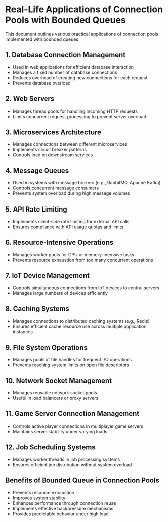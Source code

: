 # Real-Life Applications of Connection Pools with Bounded Queues

This document outlines various practical applications of connection pools implemented with bounded queues.

## 1. Database Connection Management
- Used in web applications for efficient database interaction
- Manages a fixed number of database connections
- Reduces overhead of creating new connections for each request
- Prevents database overload

## 2. Web Servers
- Manages thread pools for handling incoming HTTP requests
- Limits concurrent request processing to prevent server overload

## 3. Microservices Architecture
- Manages connections between different microservices
- Implements circuit breaker patterns
- Controls load on downstream services

## 4. Message Queues
- Used in systems with message brokers (e.g., RabbitMQ, Apache Kafka)
- Controls concurrent message consumers
- Prevents system overload during high message volumes

## 5. API Rate Limiting
- Implements client-side rate limiting for external API calls
- Ensures compliance with API usage quotas and limits

## 6. Resource-Intensive Operations
- Manages worker pools for CPU or memory-intensive tasks
- Prevents resource exhaustion from too many concurrent operations

## 7. IoT Device Management
- Controls simultaneous connections from IoT devices to central servers
- Manages large numbers of devices efficiently

## 8. Caching Systems
- Manages connections to distributed caching systems (e.g., Redis)
- Ensures efficient cache resource use across multiple application instances

## 9. File System Operations
- Manages pools of file handles for frequent I/O operations
- Prevents reaching system limits on open file descriptors

## 10. Network Socket Management
- Manages reusable network socket pools
- Useful in load balancers or proxy servers

## 11. Game Server Connection Management
- Controls active player connections in multiplayer game servers
- Maintains server stability under varying loads

## 12. Job Scheduling Systems
- Manages worker threads in job processing systems
- Ensures efficient job distribution without system overload

## Benefits of Bounded Queue in Connection Pools
- Prevents resource exhaustion
- Improves system stability
- Enhances performance through connection reuse
- Implements effective backpressure mechanisms
- Provides predictable behavior under high load
